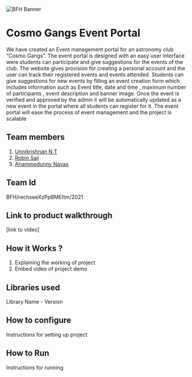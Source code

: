 ![BFH Banner](https://trello-attachments.s3.amazonaws.com/542e9c6316504d5797afbfb9/542e9c6316504d5797afbfc1/39dee8d993841943b5723510ce663233/Frame_19.png)
# Cosmo Gangs Event Portal
We have created an Event management portal for an astronomy club “Cosmo Gangs”. The  event portal is designed with an easy user interface were students can participate and give suggestions for the events of the club. The website gives provision for creating a personal account and the user can track their registered events and events attended. Students can give suggestions for new events by filling an event creation form which includes information such as Event title, date and time , maximum number of participants , event description and banner image. Once the event is verified and approved by the admin it will be automatically updated as a new event in the portal where all students can register for it. The event portal will ease the process of event management and the project is scalable

## Team members
1. [Unnikrishnan N T](https://github.com/Insider08)
2. [Robin Saji](https://github.com/RobinSaji018)
3. [Ahammedunny Navas](https://github.com/ahammed3216)
## Team Id
BFH/rechseeXzPpBMEItm/2021
## Link to product walkthrough
[link to video]
## How it Works ?
1. Explaining the working of project
2. Embed video of project demo
## Libraries used
Library Name - Version
## How to configure
Instructions for setting up project
## How to Run
Instructions for running
